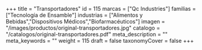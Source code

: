 +++
title = "Transportadores"
id = 115
marcas = ["Qc Industries"]
familias = ["Tecnología de Ensamble"]
industrias = ["Alimentos y Bebidas","Dispositivos Médicos","Biofarmacéuticos"]
imagen = "/images/productos/original-transportadores.jpg"
catalogo = "/catalogos/original-transportadores.pdf"
meta_description = ""
meta_keywords = ""
weight = 115
draft = false
taxonomyCover = false
+++
